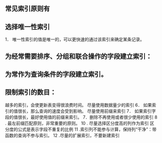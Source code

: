 ## 常见索引原则有

## 选择唯一性索引

1． 唯一性索引的值是唯一的，可以更快速的通过该索引来确定某条记录。

## 为经常需要排序、分组和联合操作的字段建立索引：

## 为常作为查询条件的字段建立索引。

## 限制索引的数目：

越多的索引，会使更新表变得很浪费时间。
尽量使用数据量少的索引
6． 如果索引的值很长，那么查询的速度会受到影响。
尽量使用前缀来索引
7． 如果索引字段的值很长，最好使用值的前缀来索引。
7．删除不再使用或者很少使用的索引
8 . 最左前缀匹配原则，非常重要的原则。
10 . 尽量选择区分度高的列作为索引
区分度的公式是表示字段不重复的比例
11 .索引列不能参与计算，保持列“干净”：带函数的查询不参与索引。
12 .尽量的扩展索引，不要新建索引  